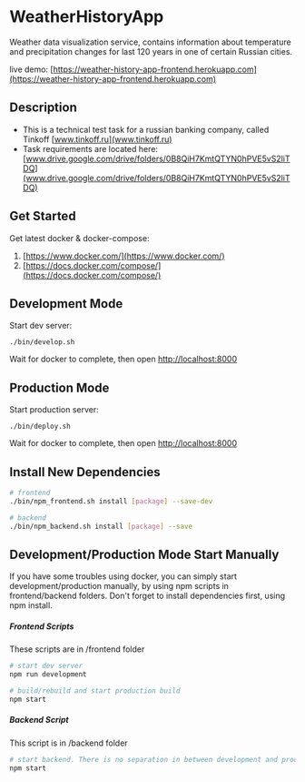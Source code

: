 # WeatherHistoryApp

Weather data visualization service, contains information about temperature and precipitation changes for last 120 years in one of certain Russian cities.

live demo: [https://weather-history-app-frontend.herokuapp.com](https://weather-history-app-frontend.herokuapp.com)

## Description

- This is a technical test task for a russian banking company, called Tinkoff [www.tinkoff.ru](www.tinkoff.ru)
- Task requirements are located here: [www.drive.google.com/drive/folders/0B8QiH7KmtQTYN0hPVE5vS2liTDQ](www.drive.google.com/drive/folders/0B8QiH7KmtQTYN0hPVE5vS2liTDQ)

## Get Started

Get latest docker & docker-compose:
1. [https://www.docker.com/](https://www.docker.com/)
2. [https://docs.docker.com/compose/](https://docs.docker.com/compose/)

## Development Mode

Start dev server:
```
./bin/develop.sh
```
Wait for docker to complete, then open [http://localhost:8000](http://localhost:8000)

## Production Mode

Start production server:
```
./bin/deploy.sh
```
Wait for docker to complete, then open [http://localhost:8000](http://localhost:8000)

## Install New Dependencies
```sh
# frontend
./bin/npm_frontend.sh install [package] --save-dev

# backend
./bin/npm_backend.sh install [package] --save
```

## Development/Production Mode Start Manually

If you have some troubles using docker, you can simply start development/production manually, by using npm scripts in frontend/backend folders. Don't forget to install dependencies first, using npm install.

##### Frontend Scripts
These scripts are in /frontend folder

```sh
# start dev server
npm run development

# build/rebuild and start production build
npm start
```

##### Backend Script
This script is in /backend folder
```sh
# start backend. There is no separation in between development and production
npm start
```